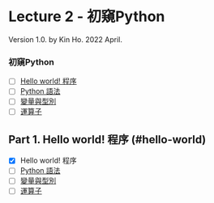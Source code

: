 # Lecture 2 - 初窺Python

Version 1.0.  by Kin Ho. 
2022 April. 

### 初窺Python
- [ ] [Hello world! 程序](#hello-world)
- [ ] [Python 語法](#syntax)
- [ ] [變量與型別](#types-and-variables)
- [ ] [運算子](#operators)

## Part 1. Hello world! 程序 (#hello-world)
- [x] Hello world! 程序
- [ ] [Python 語法](#syntax)
- [ ] [變量與型別](#types-and-variables)
- [ ] [運算子](#operators)
